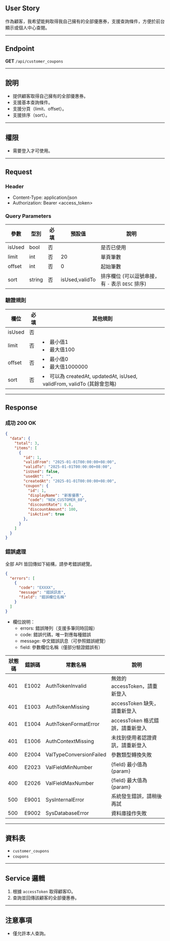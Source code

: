 ## User Story

作為顧客，我希望能夠取得我自己擁有的全部優惠券，支援查詢條件，方便於前台顯示或個人中心查閱。

---

## Endpoint

**GET** `/api/customer_coupons`

---

## 說明

- 提供顧客取得自己擁有的全部優惠券。
- 支援基本查詢條件。
- 支援分頁（limit、offset）。
- 支援排序（sort）。

---

## 權限

- 需要登入才可使用。

---

## Request

### Header

- Content-Type: application/json
- Authorization: Bearer <access_token>

### Query Parameters

| 參數   | 型別   | 必填 | 預設值         | 說明                                             |
| ------ | ------ | ---- | -------------- | ------------------------------------------------ |
| isUsed | bool   | 否   |                | 是否已使用                                       |
| limit  | int    | 否   | 20             | 單頁筆數                                         |
| offset | int    | 否   | 0              | 起始筆數                                         |
| sort   | string | 否   | isUsed,validTo | 排序欄位 (可以逗號串接，有 `-` 表示 `DESC` 排序) |

### 驗證規則

| 欄位   | 必填 | 其他規則                                                                 |
| ------ | ---- | ------------------------------------------------------------------------ |
| isUsed | 否   |                                                                          |
| limit  | 否   | <li>最小值1<li>最大值100                                                 |
| offset | 否   | <li>最小值0<li>最大值1000000                                             |
| sort   | 否   | <li>可以為 createdAt, updatedAt, isUsed, validFrom, validTo (其餘會忽略) |

---

## Response

### 成功 200 OK

```json
{
  "data": {
    "total": 3,
    "items": [
      {
        "id": 1,
        "validFrom": "2025-01-01T00:00:00+08:00",
        "validTo": "2025-01-01T00:00:00+08:00",
        "isUsed": false,
        "usedAt": "",
        "createdAt": "2025-01-01T00:00:00+08:00",
        "coupon": {
          "id": 1,
          "displayName": "新客優惠",
          "code": "NEW_CUSTOMER_80",
          "discountRate": 0.8,
          "discountAmount": 100,
          "isActive": true
        },
      }
    ]
  }
}
```

### 錯誤處理

全部 API 皆回傳如下結構，請參考錯誤總覽。

```json
{
  "errors": [
    {
      "code": "EXXXX",
      "message": "錯誤訊息",
      "field": "錯誤欄位名稱"
    }
  ]
}
```

- 欄位說明：
  - errors: 錯誤陣列（支援多筆同時回報）
  - code: 錯誤代碼，唯一對應每種錯誤
  - message: 中文錯誤訊息（可參照錯誤總覽）
  - field: 參數欄位名稱（僅部分驗證錯誤有）

| 狀態碼 | 錯誤碼 | 常數名稱                | 說明                             |
| ------ | ------ | ----------------------- | -------------------------------- |
| 401    | E1002  | AuthTokenInvalid        | 無效的 accessToken，請重新登入   |
| 401    | E1003  | AuthTokenMissing        | accessToken 缺失，請重新登入     |
| 401    | E1004  | AuthTokenFormatError    | accessToken 格式錯誤，請重新登入 |
| 401    | E1006  | AuthContextMissing      | 未找到使用者認證資訊，請重新登入 |
| 400    | E2004  | ValTypeConversionFailed | 參數類型轉換失敗                 |
| 400    | E2023  | ValFieldMinNumber       | {field} 最小值為 {param}         |
| 400    | E2026  | ValFieldMaxNumber       | {field} 最大值為 {param}         |
| 500    | E9001  | SysInternalError        | 系統發生錯誤，請稍後再試         |
| 500    | E9002  | SysDatabaseError        | 資料庫操作失敗                   |

---

## 資料表

- `customer_coupons`
- `coupons`

---

## Service 邏輯

1. 根據 `accessToken` 取得顧客ID。
2. 查詢並回傳該顧客的全部優惠券。

---

## 注意事項

- 僅允許本人查詢。

